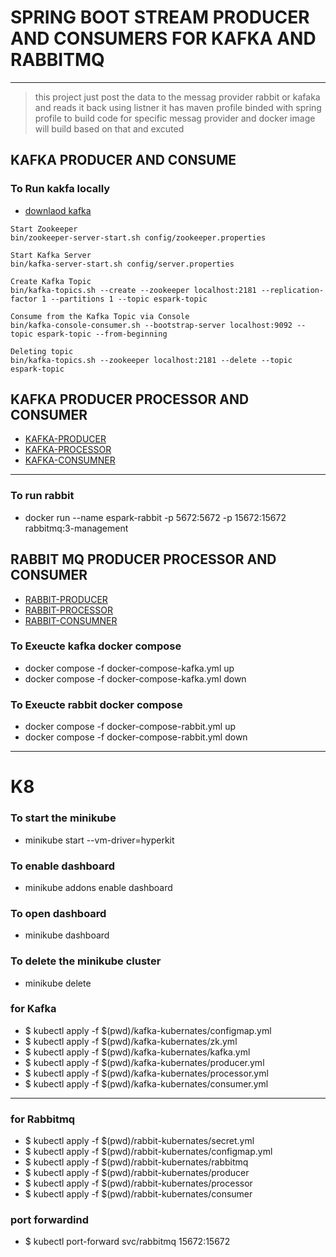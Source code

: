 # SPRING BOOT STREAM PRODUCER AND CONSUMERS FOR KAFKA AND RABBITMQ 

----

> this project just post the data to the messag provider rabbit or kafaka 
> and reads it back using listner it has maven profile binded with spring profile to build code 
> for specific messag provider and docker image will build based on that and excuted 



## KAFKA PRODUCER AND CONSUME 

### To Run kakfa locally 

* [downlaod kafka](https://www.apache.org/dyn/closer.cgi?path=/kafka/2.5.0/kafka_2.12-2.5.0.tgz)

```
Start Zookeeper
bin/zookeeper-server-start.sh config/zookeeper.properties

Start Kafka Server
bin/kafka-server-start.sh config/server.properties

Create Kafka Topic
bin/kafka-topics.sh --create --zookeeper localhost:2181 --replication-factor 1 --partitions 1 --topic espark-topic

Consume from the Kafka Topic via Console
bin/kafka-console-consumer.sh --bootstrap-server localhost:9092 --topic espark-topic --from-beginning

Deleting topic
bin/kafka-topics.sh --zookeeper localhost:2181 --delete --topic espark-topic
```

## KAFKA PRODUCER PROCESSOR AND CONSUMER 
* [KAFKA-PRODUCER](./springboot-kafka-rabbitmq-producer/KAFKA-README.md)
* [KAFKA-PROCESSOR](./springboot-kafka-rabbitmq-processor/KAFKA-README.md)
* [KAFKA-CONSUMNER](./springboot-kafka-rabbitmq-consumer/KAFKA-README.md)


---

### To run rabbit 
* docker run --name espark-rabbit -p 5672:5672 -p 15672:15672 rabbitmq:3-management


## RABBIT MQ PRODUCER PROCESSOR AND CONSUMER 
* [RABBIT-PRODUCER](./springboot-kafka-rabbitmq-producer/RABBIT-README.md)
* [RABBIT-PROCESSOR](./springboot-kafka-rabbitmq-processor/RABBIT-README.md)
* [RABBIT-CONSUMNER](./springboot-kafka-rabbitmq-consumer/RABBIT-README.md)


### To Exeucte kafka docker compose
* docker compose -f docker-compose-kafka.yml up
* docker compose -f docker-compose-kafka.yml down


### To Exeucte rabbit docker compose
* docker compose -f docker-compose-rabbit.yml up 
* docker compose -f docker-compose-rabbit.yml down 

---

# K8

### To start the minikube 
* minikube start --vm-driver=hyperkit

### To enable dashboard 
* minikube addons enable dashboard

### To open dashboard 
* minikube dashboard

### To delete the minikube cluster 
* minikube delete

### for Kafka 
* $ kubectl apply -f $(pwd)/kafka-kubernates/configmap.yml
* $ kubectl apply -f $(pwd)/kafka-kubernates/zk.yml
* $ kubectl apply -f $(pwd)/kafka-kubernates/kafka.yml
* $ kubectl apply -f $(pwd)/kafka-kubernates/producer.yml
* $ kubectl apply -f $(pwd)/kafka-kubernates/processor.yml
* $ kubectl apply -f $(pwd)/kafka-kubernates/consumer.yml

---

### for Rabbitmq 
* $ kubectl apply -f $(pwd)/rabbit-kubernates/secret.yml
* $ kubectl apply -f $(pwd)/rabbit-kubernates/configmap.yml
* $ kubectl apply -f $(pwd)/rabbit-kubernates/rabbitmq
* $ kubectl apply -f $(pwd)/rabbit-kubernates/producer
* $ kubectl apply -f $(pwd)/rabbit-kubernates/processor
* $ kubectl apply -f $(pwd)/rabbit-kubernates/consumer

### port forwardind 
* $ kubectl port-forward svc/rabbitmq 15672:15672
